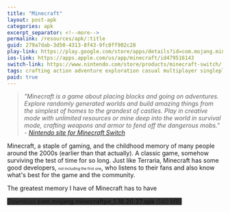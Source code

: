 ```yaml
---
title: "Minecraft"
layout: post-apk
categories: apk
excerpt_separator: <!--more-->
permalink: /resources/apk/:title
guid: 279a7dab-3d50-4313-8f43-9fc0ff902c28
play-link: https://play.google.com/store/apps/details?id=com.mojang.minecraftpe
ios-link: https://apps.apple.com/us/app/minecraft/id479516143
switch-link: https://www.nintendo.com/store/products/minecraft-switch/
tags: crafting action adventure exploration casual multiplayer singleplayer sandbox 3d survival indie
paid: true
---
```


> _"Minecraft is a game about placing blocks and going on adventures. Explore randomly generated worlds and build amazing things from the simplest of homes to the grandest of castles. Play in creative mode with unlimited resources or mine deep into the world in survival mode, crafting weapons and armor to fend off the dangerous mobs." - <a href="https://www.minecraft.net/en-us">Nintendo site for Minecraft Switch</a>_

Minecraft, a staple of gaming, and the childhood memory of many people around the 2000s (earlier than that actually).<!--more--> A classic game, somehow surviving the test of time for so long. Just like Terraria, Minecraft has some good developers, <span style="font-size:60%;">not including the first one</span>, who listens to their fans and also know what's best for the game and the community. 

The greatest memory I have of Minecraft has to have

<div class="text-center">
    <a class="btn btn-dark btn-block w-100" onclick='apk("com.mojang.minecraftpe_1.18.20.27.apk")' style="text-decoration: none; background-color: #333;"> Download <b>com.mojang.minecraftpe_1.18.20.27.apk</b> (140 MB)</a>
</div>
